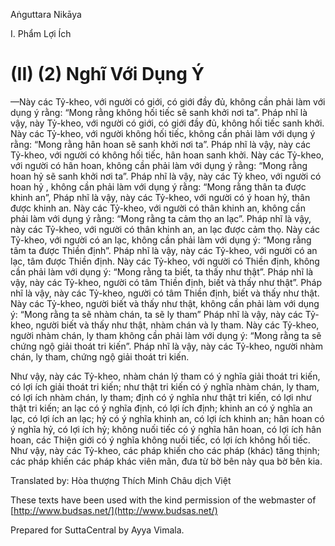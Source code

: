 Aṅguttara Nikāya

I. Phẩm Lợi Ích

# (II) (2) Nghĩ Với Dụng Ý

—Này các Tỷ-kheo, với người có giới, có giới đầy đủ, không cần phải làm với dụng ý rằng: “Mong rằng không hối tiếc sẽ sanh khởi nơi ta”. Pháp nhĩ là vậy, này Tỷ-kheo, với người có giới, có giới đầy đủ, không hối tiếc sanh khởi. Này các Tỷ-kheo, với người không hối tiếc, không cần phải làm với dụng ý rằng: “Mong rằng hân hoan sẽ sanh khởi nơi ta”. Pháp nhĩ là vậy, này các Tỷ-kheo, với người có không hối tiếc, hân hoan sanh khởi. Này các Tỷ-kheo, với người có hân hoan, không cần phải làm với dụng ý rằng: “Mong rằng hoan hỷ sẽ sanh khởi nơi ta”. Pháp nhĩ là vậy, này các Tỷ kheo, với người có hoan hỷ , không cần phải làm với dụng ý rằng: “Mong rằng thân ta được khinh an”, Pháp nhĩ là vậy, này các Tỷ-kheo, với người có ý hoan hỷ, thân được khinh an. Này các Tỷ-kheo, với người có thân khinh an, không cần phải làm với dụng ý rằng: “Mong rằng ta cảm thọ an lạc”. Pháp nhĩ là vậy, này các Tỷ-kheo, với người có thân khinh an, an lạc được cảm thọ. Này các Tỷ-kheo, với người có an lạc, không cần phải làm với dụng ý: “Mong rằng tâm ta được Thiền định”. Pháp nhĩ là vậy, này các Tỷ-kheo, với người có an lạc, tâm được Thiền định. Này các Tỷ-kheo, với người có Thiền định, không cần phải làm với dụng ý: “Mong rằng ta biết, ta thấy như thật”. Pháp nhĩ là vậy, này các Tỷ-kheo, người có tâm Thiền định, biết và thấy như thật”. Pháp nhĩ là vậy, này các Tỷ-kheo, người có tâm Thiền định, biết và thấy như thật. Này các Tỷ-kheo, người biết và thấy như thật, không cần phải làm với dụng ý: “Mong rằng ta sẽ nhàm chán, ta sẽ ly tham” Pháp nhĩ là vậy, này các Tỷ-kheo, người biết và thấy như thật, nhàm chán và ly tham. Này các Tỷ-kheo, người nhàm chán, ly tham không cần phải làm với dụng ý: “Mong rằng ta sẽ chứng ngộ giải thoát tri kiến”. Pháp nhĩ là vậy, này các Tỷ-kheo, người nhàm chán, ly tham, chứng ngộ giải thoát tri kiến.

Như vậy, này các Tỷ-kheo, nhàm chán lý tham có ý nghĩa giải thoát tri kiến, có lợi ích giải thoát tri kiến; như thật tri kiến có ý nghĩa nhàm chán, ly tham, có lợi ích nhàm chán, ly tham; định có ý nghĩa như thật tri kiến, có lợi như thật tri kiến; an lạc có ý nghĩa định, có lợi ích định; khinh an có ý nghĩa an lạc, có lợi ích an lạc; hỷ có ý nghĩa khinh an, có lợi ích khinh an; hân hoan có ý nghĩa hỷ, có lợi ích hỷ; không nuối tiếc có ý nghĩa hân hoan, có lợi ích hân hoan, các Thiện giới có ý nghĩa không nuối tiếc, có lợi ích không hối tiếc. Như vậy, này các Tỷ-kheo, các pháp khiến cho các pháp (khác) tăng thịnh; các pháp khiến các pháp khác viên mãn, đưa từ bờ bên này qua bờ bên kia.

Translated by: Hòa thượng Thích Minh Châu dịch Việt

These texts have been used with the kind permission of the webmaster of [http://www.budsas.net/](http://www.budsas.net/)

Prepared for SuttaCentral by Ayya Vimala.